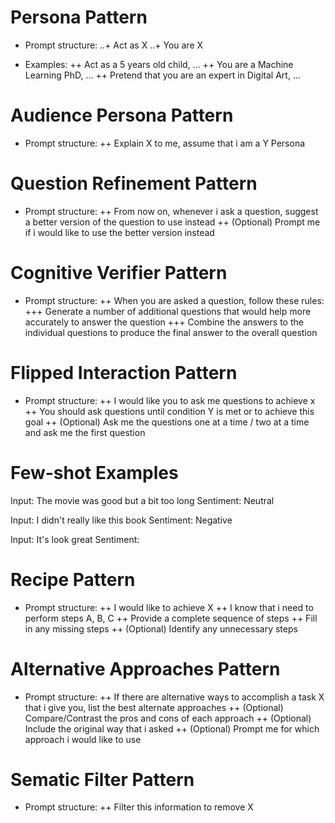 # Persona Pattern

- Prompt structure:
  ..+ Act as X
  ..+ You are X

- Examples:
  ++ Act as a 5 years old child, ...
  ++ You are a Machine Learning PhD, ...
  ++ Pretend that you are an expert in Digital Art, ...

# Audience Persona Pattern

- Prompt structure:
  ++ Explain X to me, assume that i am a Y Persona

# Question Refinement Pattern

- Prompt structure:
  ++ From now on, whenever i ask a question, suggest a better version of the question to use instead
  ++ (Optional) Prompt me if i would like to use the better version instead

# Cognitive Verifier Pattern

- Prompt structure:
  ++ When you are asked a question, follow these rules:
  +++ Generate a number of additional questions that would help more accurately to answer the question
  +++ Combine the answers to the individual questions to produce the final answer to the overall question

# Flipped Interaction Pattern

- Prompt structure:
  ++ I would like you to ask me questions to achieve x
  ++ You should ask questions until condition Y is met or to achieve this goal
  ++ (Optional) Ask me the questions one at a time / two at a time and ask me the first question

# Few-shot Examples

Input: The movie was good but a bit too long
Sentiment: Neutral

Input: I didn't really like this book
Sentiment: Negative

Input: It's look great
Sentiment:

# Recipe Pattern

- Prompt structure:
  ++ I would like to achieve X
  ++ I know that i need to perform steps A, B, C
  ++ Provide a complete sequence of steps
  ++ Fill in any missing steps
  ++ (Optional) Identify any unnecessary steps

# Alternative Approaches Pattern

- Prompt structure:
  ++ If there are alternative ways to accomplish a task X that i give you, list the best alternate approaches
  ++ (Optional) Compare/Contrast the pros and cons of each approach
  ++ (Optional) Include the original way that i asked
  ++ (Optional) Prompt me for which approach i would like to use

# Sematic Filter Pattern

- Prompt structure:
  ++ Filter this information to remove X
